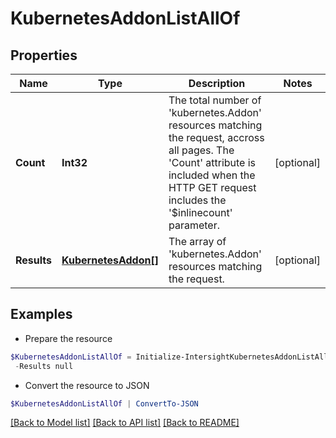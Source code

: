 # KubernetesAddonListAllOf
## Properties

Name | Type | Description | Notes
------------ | ------------- | ------------- | -------------
**Count** | **Int32** | The total number of &#39;kubernetes.Addon&#39; resources matching the request, accross all pages. The &#39;Count&#39; attribute is included when the HTTP GET request includes the &#39;$inlinecount&#39; parameter. | [optional] 
**Results** | [**KubernetesAddon[]**](KubernetesAddon.md) | The array of &#39;kubernetes.Addon&#39; resources matching the request. | [optional] 

## Examples

- Prepare the resource
```powershell
$KubernetesAddonListAllOf = Initialize-IntersightKubernetesAddonListAllOf  -Count null `
 -Results null
```

- Convert the resource to JSON
```powershell
$KubernetesAddonListAllOf | ConvertTo-JSON
```

[[Back to Model list]](../README.md#documentation-for-models) [[Back to API list]](../README.md#documentation-for-api-endpoints) [[Back to README]](../README.md)

